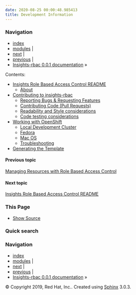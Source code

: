 ```yaml
---
date: 2020-08-25 00:00:48.985413
title: Development Information
---
```

### Navigation

  - [index](../genindex/ "General Index")
  - [modules](../py-modindex/ "Python Module Index") |
  - [next](../README/ "Insights Role Based Access Control README")
    |
  - [previous](../management/ "Managing Resources with Role Based Access Control")
    |
  - [Insights-rbac 0.0.1 documentation](../index/) »


Contents: 

  - [Insights Role Based Access Control README](../README/)
      - [About](../README/#about)
  - [Contributing to insights-rbac](../CONTRIBUTING/)
      - [Reporting Bugs & Requesting
        Features](../CONTRIBUTING/#reporting-bugs-requesting-features)
      - [Contributing Code (Pull
        Requests)](../CONTRIBUTING/#contributing-code-pull-requests)
      - [Readability and Style
        considerations](../CONTRIBUTING/#readability-and-style-considerations)
      - [Code testing
        considerations](../CONTRIBUTING/#code-testing-considerations)
  - [Working with OpenShift](../openshift/)
      - [Local Development
        Cluster](../openshift/#local-development-cluster)
      - [Fedora](../openshift/#fedora)
      - [Mac OS](../openshift/#mac-os)
      - [Troubleshooting](../openshift/#troubleshooting)
  - [Generating the Template](../openshift/#generating-the-template)

#### Previous topic

[Managing Resources with Role Based Access
Control](../management/ "previous chapter")

#### Next topic

[Insights Role Based Access Control README](../README/ "next chapter")

### This Page

  - [Show Source](../_sources/development.rst.txt)

### Quick search

### Navigation

  - [index](../genindex/ "General Index")
  - [modules](../py-modindex/ "Python Module Index") |
  - [next](../README/ "Insights Role Based Access Control README")
    |
  - [previous](../management/ "Managing Resources with Role Based Access Control")
    |
  - [Insights-rbac 0.0.1 documentation](../index/) »

© Copyright 2019, Red Hat, Inc.. Created using
[Sphinx](http://sphinx-doc.org/) 3.0.3.